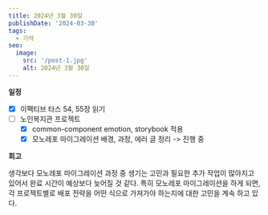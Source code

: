 ```yaml
---
title: 2024년 3월 30일
publishDate: '2024-03-30'
tags:
  - 기억
seo:
  image:
    src: '/post-1.jpg'
    alt: 2024년 3월 30일
---
```


**일정**

- [x] 이팩티브 타스 54, 55장 읽기
- [ ] 노인복지관 프로젝트
  - [x] common-component emotion, storybook 적용
  - [x] 모노레포 마이그레이션 배경, 과정, 에러 글 정리 -> 진행 중

**회고**

생각보다 모노레포 마이그레이션 과정 중 생기는 고민과 필요한 추가 작업이 많아지고 있어서 완료 시간이 예상보다 늦어질 것 같다. 특히 모노레포 마이그레이션을 하게 되면, 각 프로젝트별로 배포 전략을 어떤 식으로 가져가야 하는지에 대한 고민을 계속 하고 있다.
